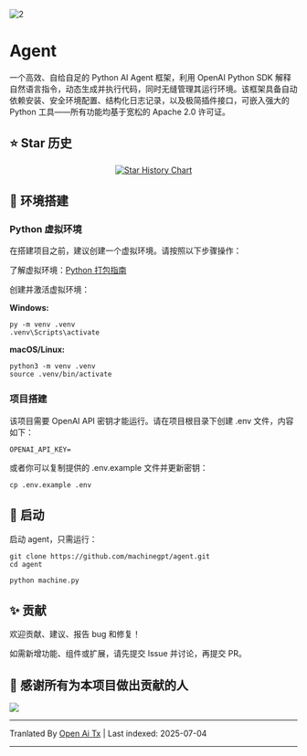 ![2](https://github.com/user-attachments/assets/a18257a3-a678-4fd4-bf77-750dab4d99bb)

# Agent

一个高效、自给自足的 Python AI Agent 框架，利用 OpenAI Python SDK 解释自然语言指令，动态生成并执行代码，同时无缝管理其运行环境。该框架具备自动依赖安装、安全环境配置、结构化日志记录，以及极简插件接口，可嵌入强大的 Python 工具——所有功能均基于宽松的 Apache 2.0 许可证。

## ⭐ Star 历史

<p align="center">
  <a href="https://star-history.com/#machinegpt/agent&Date">
    <img alt="Star History Chart" src="https://api.star-history.com/svg?repos=machinegpt/agent&type=Date&theme=dark" onerror="this.src='https://api.star-history.com/svg?repos=machinegpt/agent&type=Date'" />
  </a>
</p>


## 🔧 环境搭建

### Python 虚拟环境
在搭建项目之前，建议创建一个虚拟环境。请按照以下步骤操作：

了解虚拟环境：[Python 打包指南](https://packaging.python.org/en/latest/guides/installing-using-pip-and-virtual-environments/)

创建并激活虚拟环境：

**Windows:**

```
py -m venv .venv
.venv\Scripts\activate
```

**macOS/Linux:**
```
python3 -m venv .venv
source .venv/bin/activate
```

### 项目搭建
该项目需要 OpenAI API 密钥才能运行。请在项目根目录下创建 .env 文件，内容如下：
```
OPENAI_API_KEY=
```
或者你可以复制提供的 .env.example 文件并更新密钥：
```
cp .env.example .env
```

## 🧠 启动
启动 agent，只需运行：
```
git clone https://github.com/machinegpt/agent.git
cd agent

python machine.py
```

## ✨ 贡献

欢迎贡献、建议、报告 bug 和修复！

如需新增功能、组件或扩展，请先提交 Issue 并讨论，再提交 PR。

## 💖 感谢所有为本项目做出贡献的人
<a href="https://github.com/machinegpt/agent/graphs/contributors">
  <img src="https://contrib.rocks/image?repo=machinegpt/agent" />
</a>


---

Tranlated By [Open Ai Tx](https://github.com/OpenAiTx/OpenAiTx) | Last indexed: 2025-07-04

---